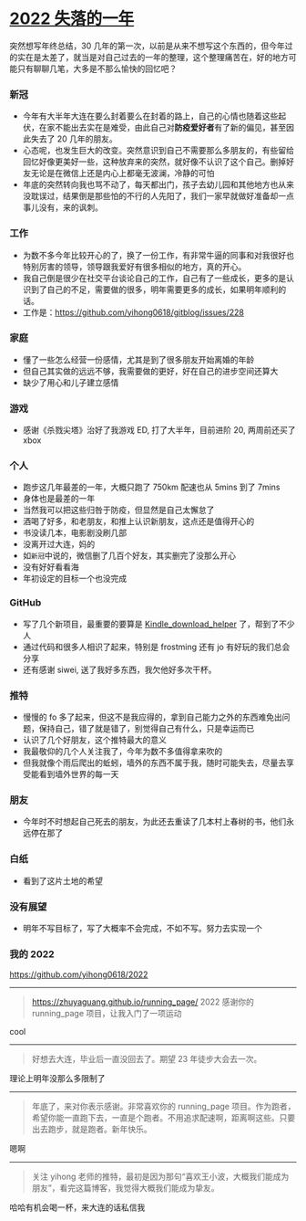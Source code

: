 # [2022 失落的一年](https://github.com/yihong0618/gitblog/issues/255)

突然想写年终总结，30 几年的第一次，以前是从来不想写这个东西的，但今年过的实在是太差了，就当是对自己过去的一年的整理，这个整理痛苦在，好的地方可能只有聊聊几笔，大多是不那么愉快的回忆吧？

### 新冠

- 今年有大半年大连在要么封着要么在封着的路上，自己的心情也随着这些起伏，在家不能出去实在是难受，由此自己对**防疫爱好者**有了新的偏见，甚至因此失去了 20 几年的朋友。
- 心态呢，也发生巨大的改变。突然意识到自己不需要那么多朋友的，有些留给回忆好像更美好一些，这种放弃来的突然，就好像不认识了这个自己。删掉好友无论是在微信上还是内心上都毫无波澜，冷静的可怕
- 年底的突然转向我也骂不动了，每天都出门，孩子去幼儿园和其他地方也从来没耽误过，结果倒是那些怕的不行的人先阳了，我们一家早就做好准备却一点事儿没有，来的讽刺。


### 工作

- 为数不多今年比较开心的了，换了一份工作，有非常牛逼的同事和对我很好也特别厉害的领导，领导跟我爱好有很多相似的地方，真的开心。
- 我自己倒是很少在社交平台谈论自己的工作，自己有了一些成长，更多的是认识到了自己的不足，需要做的很多，明年需要更多的成长，如果明年顺利的话。
- 工作是：https://github.com/yihong0618/gitblog/issues/228

### 家庭

- 懂了一些怎么经营一份感情，尤其是到了很多朋友开始离婚的年龄
- 但自己其实做的远远不够，我需要做的更好，好在自己的进步空间还算大
- 缺少了用心和儿子建立感情

### 游戏

- 感谢《杀戮尖塔》治好了我游戏 ED, 打了大半年，目前进阶 20, 两周前还买了 xbox

### 个人

- 跑步这几年最差的一年，大概只跑了 750km 配速也从 5mins 到了 7mins
- 身体也是最差的一年
- 当然我可以把这些归咎于防疫，但显然是自己太懈怠了
- 酒喝了好多，和老朋友，和推上认识新朋友，这点还是值得开心的
- 书没读几本，电影剧没刷几部
- 没离开过大连，妈的
- 如`新冠`中说的，微信删了几百个好友，其实删完了没那么开心
- 没有好好看看海
- 年初设定的目标一个也没完成

### GitHub

- 写了几个新项目，最重要的要算是 [Kindle_download_helper](https://github.com/yihong0618/Kindle_download_helper) 了，帮到了不少人
- 通过代码和很多人相识了起来，特别是 frostming 还有 jo 有好玩的我们总会分享
- 还有感谢 siwei, 送了我好多东西，我欠他好多次干杯。

### 推特

- 慢慢的 fo 多了起来，但这不是我应得的，拿到自己能力之外的东西难免出问题，保持自己，错了就是错了，别觉得自己有什么，只是幸运而已
- 认识了几个好朋友，这个推特最大的意义
- 我最敬仰的几个人关注我了，今年为数不多值得拿来吹的
- 但我就像个雨后爬出的蚯蚓，墙外的东西不属于我，随时可能失去，尽量去享受能看到墙外世界的每一天

### 朋友

- 今年时不时想起自己死去的朋友，为此还去重读了几本村上春树的书，他们永远停在那了

### 白纸

- 看到了这片土地的希望

### 没有展望

- 明年不写目标了，写了大概率不会完成，不如不写。努力去实现一个

### 我的 2022
https://github.com/yihong0618/2022

---

> https://zhuyaguang.github.io/running_page/ 2022 感谢你的 running_page 项目，让我入门了一项运动

cool

---

> 好想去大连，毕业后一直没回去了。期望 23 年徒步大会去一次。

理论上明年没那么多限制了

---

> 年底了，来对你表示感谢。非常喜欢你的 running_page 项目。作为跑者，希望你能一直跑下去，一直是个跑者。不用追求配速啊，距离啊这些。只要出去跑步，就是跑者。新年快乐。

嗯啊

---

> 关注 yihong 老师的推特，最初是因为那句“喜欢王小波，大概我们能成为朋友”，看完这篇博客，我觉得大概我们能成为挚友。

哈哈有机会喝一杯，来大连的话私信我